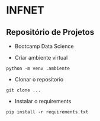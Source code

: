 # INFNET

## Repositório de Projetos

- Bootcamp Data Science

- Criar ambiente virtual
```
python -m venv .ambiente
```

- Clonar o repositorio
```
git clone ...
```

- Instalar o requirements
```
pip install -r requirements.txt
```

